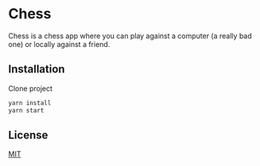 # Chess

Chess is a chess app where you can play against a computer (a really bad one) or locally against a friend.

## Installation

Clone project

```bash
yarn install
yarn start
```


## License
[MIT](https://choosealicense.com/licenses/mit/)
